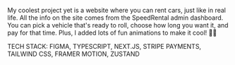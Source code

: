 My coolest project yet is a website where you can rent cars, just like in real life. All the info on the site comes from the SpeedRental admin dashboard. You can pick a vehicle that's ready to roll, choose how long you want it, and pay for that time. Plus, I added lots of fun animations to make it cool! 🚗✨

TECH STACK: FIGMA, TYPESCRIPT, NEXT.JS, STRIPE PAYMENTS, TAILWIND CSS, FRAMER MOTION, ZUSTAND
